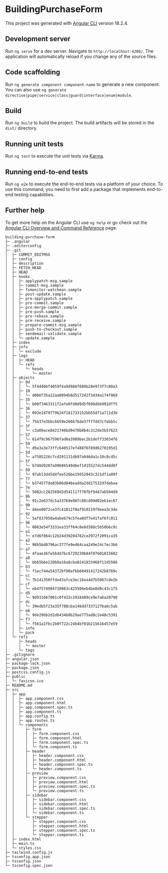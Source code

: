 # BuildingPurchaseForm

This project was generated with [Angular CLI](https://github.com/angular/angular-cli) version 18.2.4.

## Development server

Run `ng serve` for a dev server. Navigate to `http://localhost:4200/`. The application will automatically reload if you change any of the source files.

## Code scaffolding

Run `ng generate component component-name` to generate a new component. You can also use `ng generate directive|pipe|service|class|guard|interface|enum|module`.

## Build

Run `ng build` to build the project. The build artifacts will be stored in the `dist/` directory.

## Running unit tests

Run `ng test` to execute the unit tests via [Karma](https://karma-runner.github.io).

## Running end-to-end tests

Run `ng e2e` to execute the end-to-end tests via a platform of your choice. To use this command, you need to first add a package that implements end-to-end testing capabilities.

## Further help

To get more help on the Angular CLI use `ng help` or go check out the [Angular CLI Overview and Command Reference](https://angular.dev/tools/cli) page.

```
building-purchase-form
├─ .angular
├─ .editorconfig
├─ .git
│  ├─ COMMIT_EDITMSG
│  ├─ config
│  ├─ description
│  ├─ FETCH_HEAD
│  ├─ HEAD
│  ├─ hooks
│  │  ├─ applypatch-msg.sample
│  │  ├─ commit-msg.sample
│  │  ├─ fsmonitor-watchman.sample
│  │  ├─ post-update.sample
│  │  ├─ pre-applypatch.sample
│  │  ├─ pre-commit.sample
│  │  ├─ pre-merge-commit.sample
│  │  ├─ pre-push.sample
│  │  ├─ pre-rebase.sample
│  │  ├─ pre-receive.sample
│  │  ├─ prepare-commit-msg.sample
│  │  ├─ push-to-checkout.sample
│  │  ├─ sendemail-validate.sample
│  │  └─ update.sample
│  ├─ index
│  ├─ info
│  │  └─ exclude
│  ├─ logs
│  │  ├─ HEAD
│  │  └─ refs
│  │     └─ heads
│  │        └─ master
│  ├─ objects
│  │  ├─ 0d
│  │  │  └─ 5f44406f4059f4a9d986f689b28e973f7c88a3
│  │  ├─ 10
│  │  │  └─ d066f35a22aa8094b8d517242f3434a174f868
│  │  ├─ 35
│  │  │  └─ b00f3463311f2afe0fd0d9d5f696dbb992dff5
│  │  ├─ 36
│  │  │  └─ 093e1879779624f181733152bb55d71a711d3b
│  │  ├─ 37
│  │  │  └─ 75b37e3bbc6659e266676de37fffdd7cfebb5c
│  │  ├─ 3f
│  │  │  └─ c3a09ace8421746bd9470b8b4c312de3b57623
│  │  ├─ 57
│  │  │  └─ 614f9c967596fad0a3989bec2b1deff33034f6
│  │  ├─ 59
│  │  │  └─ d9a3a3e73ffc640517ef488f6f89d6270195d1
│  │  ├─ 5d
│  │  │  └─ a7585226c7cd291131db97a946da1c10c8cd5c
│  │  ├─ 5f
│  │  │  └─ b748d9207a99686549d6ef1415527dc544dd0f
│  │  ├─ 69
│  │  │  └─ 97ab13d45d4fee526be15652843c321df1a89f
│  │  ├─ 77
│  │  │  └─ b374577de83b86d846eadda2dd17532d7dabaa
│  │  ├─ 7e
│  │  │  └─ 5082cc282569d2d541117f70fbf9487ab504d9
│  │  ├─ 8b
│  │  │  └─ 91c2e637dc5a33769e807c80cd99d02eb1ec67
│  │  ├─ 90
│  │  │  └─ d4ee0072ce3fc41812f8af910219f9eea3c3de
│  │  ├─ 92
│  │  │  └─ 5af837050a4abe679c5fea0df7e41faf6fc011
│  │  ├─ 96
│  │  │  └─ 0883e54f3331ea33ff64c8e8d388c5b50b6c9c
│  │  ├─ a1
│  │  │  └─ e7d6f864c12b24d39204782ce2972f2091ca35
│  │  ├─ a2
│  │  │  └─ 98b5bd8796ac377fe9ed64caa249e24c7ec3b6
│  │  ├─ a7
│  │  │  └─ 4faae16fe5bdd7bc6729239b84f07601015602
│  │  ├─ a8
│  │  │  └─ bb65b6e220b8a16a8cba8241833468f1145586
│  │  ├─ b3
│  │  │  └─ f1ecf44a54372bf90afbb60491417242b8769c
│  │  ├─ cc
│  │  │  └─ 7b141350ffde43afce3ec16ea4d7b5007cde2b
│  │  ├─ cf
│  │  │  └─ eb4f574984710983c425506eb4be0d8c43c1f5
│  │  ├─ d5
│  │  │  └─ 9d931667001c0f432c2918489ce9e7a6a20790
│  │  ├─ dc
│  │  │  └─ 39edb5f23a35f788cba146dd7337127ba6c5ab
│  │  ├─ e6
│  │  │  └─ 9de29bb2d1d6434b8b29ae775ad8c2e48c5391
│  │  ├─ f7
│  │  │  └─ f561a1fbc2b0f722c24b4bf01b215616457e59
│  │  ├─ info
│  │  └─ pack
│  └─ refs
│     ├─ heads
│     │  └─ master
│     └─ tags
├─ .gitignore
├─ angular.json
├─ package-lock.json
├─ package.json
├─ postcss.config.js
├─ public
│  └─ favicon.ico
├─ README.md
├─ src
│  ├─ app
│  │  ├─ app.component.css
│  │  ├─ app.component.html
│  │  ├─ app.component.spec.ts
│  │  ├─ app.component.ts
│  │  ├─ app.config.ts
│  │  ├─ app.routes.ts
│  │  └─ components
│  │     ├─ form
│  │     │  ├─ form.component.css
│  │     │  ├─ form.component.html
│  │     │  ├─ form.component.spec.ts
│  │     │  └─ form.component.ts
│  │     ├─ header
│  │     │  ├─ header.component.css
│  │     │  ├─ header.component.html
│  │     │  ├─ header.component.spec.ts
│  │     │  └─ header.component.ts
│  │     ├─ preview
│  │     │  ├─ preview.component.css
│  │     │  ├─ preview.component.html
│  │     │  ├─ preview.component.spec.ts
│  │     │  └─ preview.component.ts
│  │     ├─ sidebar
│  │     │  ├─ sidebar.component.css
│  │     │  ├─ sidebar.component.html
│  │     │  ├─ sidebar.component.spec.ts
│  │     │  └─ sidebar.component.ts
│  │     └─ stepper
│  │        ├─ stepper.component.css
│  │        ├─ stepper.component.html
│  │        ├─ stepper.component.spec.ts
│  │        └─ stepper.component.ts
│  ├─ index.html
│  ├─ main.ts
│  └─ styles.css
├─ tailwind.config.js
├─ tsconfig.app.json
├─ tsconfig.json
└─ tsconfig.spec.json

```
